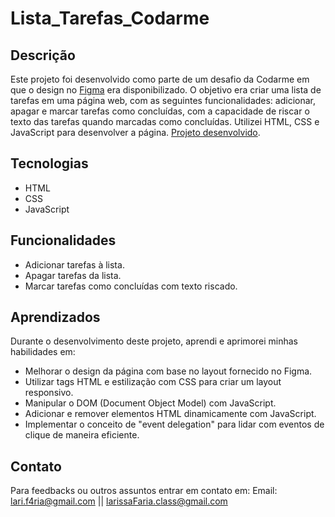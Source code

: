 # Lista_Tarefas_Codarme

## Descrição
Este projeto foi desenvolvido como parte de um desafio da Codarme em que o design no [Figma](https://www.figma.com/file/wauNqFLNyPlyMei9q548Oj/N%C3%ADvel-3-%E2%80%A2-Desafio-3-%E2%80%A2-Lista-de-tarefas?type=design&node-id=1-1308&mode=design&t=CwKAqbz4NyNGeEaO-0) era disponibilizado. O objetivo era criar uma lista de tarefas em uma página web, com as seguintes funcionalidades: adicionar, apagar e marcar tarefas como concluídas, 
com a capacidade de riscar o texto das tarefas quando marcadas como concluídas. Utilizei HTML, CSS e JavaScript para desenvolver a página. [Projeto desenvolvido](https://larifar.github.io/Lista_Tarefas_Codarme/).

## Tecnologias
- HTML
- CSS
- JavaScript

## Funcionalidades
- Adicionar tarefas à lista.
- Apagar tarefas da lista.
- Marcar tarefas como concluídas com texto riscado.

## Aprendizados
Durante o desenvolvimento deste projeto, aprendi e aprimorei minhas habilidades em:

- Melhorar o design da página com base no layout fornecido no Figma.
- Utilizar tags HTML e estilização com CSS para criar um layout responsivo.
- Manipular o DOM (Document Object Model) com JavaScript.
- Adicionar e remover elementos HTML dinamicamente com JavaScript.
- Implementar o conceito de "event delegation" para lidar com eventos de clique de maneira eficiente.

## Contato
Para feedbacks ou outros assuntos entrar em contato em:
Email: lari.f4ria@gmail.com || larissaFaria.class@gmail.com

